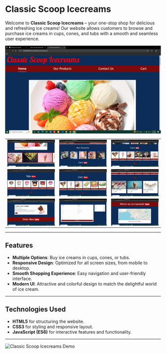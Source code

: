 # Classic Scoop Icecreams

Welcome to **Classic Scoop Icecreams** – your one-stop shop for delicious and refreshing ice creams! Our website allows customers to browse and purchase ice creams in cups, cones, and tubs with a smooth and seamless user experience.

![Classic Scoop Icecreams Screenshot](Screenshot_2024_12_02-16.png)

<table>
  <tr>
    <td align="center">
      <img src="Screenshot_2024_12_02-17.png" alt="Img" width="300"/>
    </td>
    <td align="center">
      <img src="Screenshot_2024_12_02-18.png" alt="img" width="300"/>
    </td>
    <td align="center">
      <img src="Screenshot_2024_12_02-19.png" alt="Img" width="300"/>
    </td>
  </tr>
  <tr>
    <td align="center">
      <img src="Screenshot_2024_12_02-20.png" alt="Img" width="300"/>
    </td>
    <td align="center">
      <img src="Screenshot_2024_12_02-21.png" alt="Img" width="300"/>
    </td>
    <td align="center">
      <img src="Screenshot_2024_12_02-22.png" alt="Img" width="300"/>
    </td>
  </tr>
  <tr>
    <td align="center">
      <img src="Screenshot_2024_12_02-23.png" alt="Img" width="300"/>
    </td>
    <td align="center">
      <img src="Screenshot_2024_12_02-24.png" alt="Img" width="300"/>
    </td>
    <td align="center">
      <img src="Screenshot_2024_12_02-25.png" alt="Img" width="300"/>
    </td>
  </tr>
</table>

---

## Features

- **Multiple Options**: Buy ice creams in cups, cones, or tubs.
- **Responsive Design**: Optimized for all screen sizes, from mobile to desktop.
- **Smooth Shopping Experience**: Easy navigation and user-friendly interface.
- **Modern UI**: Attractive and colorful design to match the delightful world of ice cream.
  
---

## Technologies Used

- **HTML5** for structuring the website.
- **CSS3** for styling and responsive layout.
- **JavaScript (ES6)** for interactive features and functionality.

---

![Classic Scoop Icecreams Demo](https://i.pinimg.com/originals/8b/39/4b/8b394b6a982462470fc6e193def3eb91.gif)
